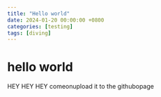 ```yaml
---
title: "Hello world"
date: 2024-01-20 00:00:00 +0800
categories: [testing]
tags: [diving]     
---
```



# hello world
HEY HEY HEY
comeonupload it to the githubopage
